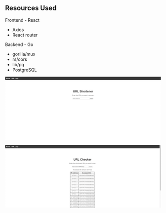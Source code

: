 ## Resources Used

Frontend - React
- Axios
- React router

Backend - Go
- gorilla/mux
- rs/cors
- lib/pq
- PostgreSQL

![img1](https://github.com/erickchin/url-shortener/blob/master/img/page2.png)

![img2](https://github.com/erickchin/url-shortener/blob/master/img/page1.png)
